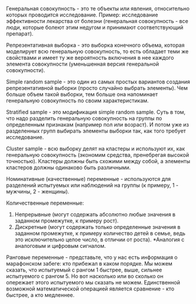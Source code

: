 Генеральная совокупность - это те объекты или явления, относительно которых проводится исследование. Пример: исследование эффективности лекарства от болезни (генеральная совокупность - все люди, которые болеют этим недугом и принимают соответствующий препарат).

Репрезентативная выборка - это выборка конечного объема, которая моделирует всю генеральную совокупность, то есть обладает теми же свойствами и имеет ту же вероятность включения в нее каждого элемента совокупности (уменьшенная версия генеральной совокупности).

Simple random sample - это один из самых простых вариантов создания репрезентативной выборки (просто случайно выбрать элементы). Чем больше объем такой выборки, тем больше она напоминает генеральную совокупность по своим характеристикам.

Stratified sample - это модификация simple random sample. Суть в том, что надо разделить генеральную совокупность на группы по определенным признакам (например пол или возраст). И потом уже из разделенных групп выбирать элементы выборки так, как того требует исследование.

Cluster sample - всю выборку делят на кластеры и используют их, как генеральную совокупность (экономим средства, пренебрегая высокой точностью). Кластеры должны быть схожими между собой, а элементы кластеров должны одинаково быть различными.

Номинативные (качественные) переменные - используются для разделений испытуемых или наблюдений на группы (к примеру, 1 - мужчины, 2 - женщины).

Количественные переменные: 

1) Непрерывные (могут содержать абсолютно любые значения в заданном промежутке, к примеру рост).
2) Дискретные (могут содержать только определенные значения в заданном промежутке, к примеру количество детей в семье, ведь это исключительно целое число, в отличии от роста).
*Аналогия с аналоговым и цифровым сигналом.

Ранговые переменные - представьте, что у нас есть информация о марафонском забеге: кто прибежал в каком порядке. Мы можем сказать, что испытуемый с рангом 1 быстрее, выше, сильнее испытуемого с рангом 5. Но вот насколько или во сколько он опережает этого испытуемого мы сказать не можем. Единственной возможной математической операцией является сравнение - кто быстрее, а кто медленнее.
